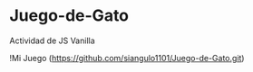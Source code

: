 # Juego-de-Gato
Actividad de JS Vanilla

!Mi Juego (https://github.com/siangulo1101/Juego-de-Gato.git)

